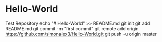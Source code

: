 # Hello-World
Test Repository
echo "# Hello-World" >> README.md
git init
git add README.md
git commit -m "first commit"
git remote add origin https://github.com/simonalex3/Hello-World.git
git push -u origin master
